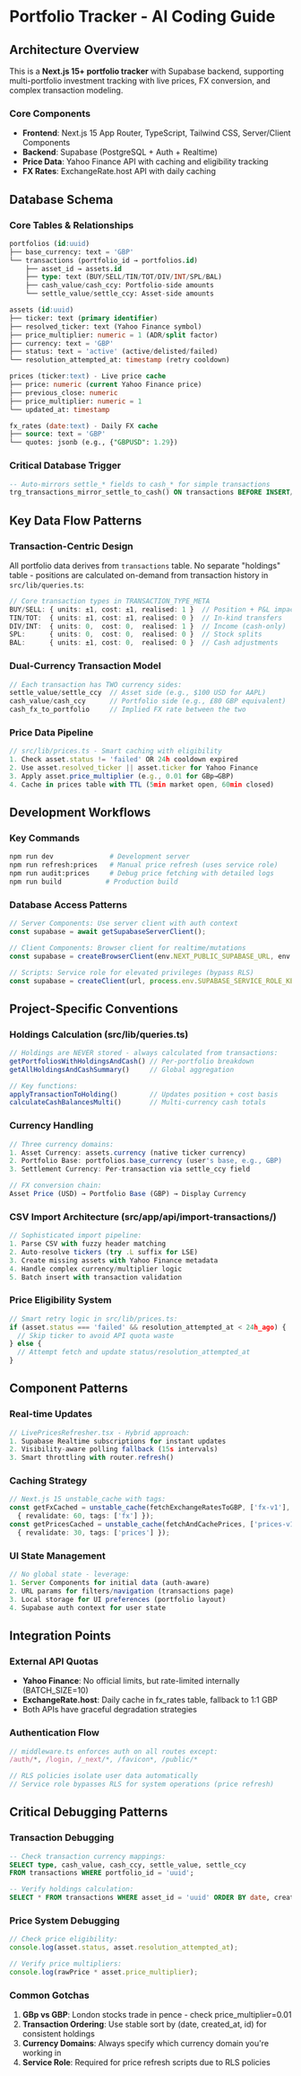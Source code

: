 # Portfolio Tracker - AI Coding Guide

## Architecture Overview

This is a **Next.js 15+ portfolio tracker** with Supabase backend, supporting multi-portfolio investment tracking with live prices, FX conversion, and complex transaction modeling.

### Core Components
- **Frontend**: Next.js 15 App Router, TypeScript, Tailwind CSS, Server/Client Components
- **Backend**: Supabase (PostgreSQL + Auth + Realtime)
- **Price Data**: Yahoo Finance API with caching and eligibility tracking
- **FX Rates**: ExchangeRate.host API with daily caching

## Database Schema

### Core Tables & Relationships
```sql
portfolios (id:uuid) 
├── base_currency: text = 'GBP'
└── transactions (portfolio_id → portfolios.id)
    ├── asset_id → assets.id
    ├── type: text (BUY/SELL/TIN/TOT/DIV/INT/SPL/BAL)
    ├── cash_value/cash_ccy: Portfolio-side amounts
    └── settle_value/settle_ccy: Asset-side amounts

assets (id:uuid)
├── ticker: text (primary identifier)
├── resolved_ticker: text (Yahoo Finance symbol)
├── price_multiplier: numeric = 1 (ADR/split factor)
├── currency: text = 'GBP'
├── status: text = 'active' (active/delisted/failed)
└── resolution_attempted_at: timestamp (retry cooldown)

prices (ticker:text) - Live price cache
├── price: numeric (current Yahoo Finance price)
├── previous_close: numeric
├── price_multiplier: numeric = 1
└── updated_at: timestamp

fx_rates (date:text) - Daily FX cache
├── source: text = 'GBP'
└── quotes: jsonb (e.g., {"GBPUSD": 1.29})
```

### Critical Database Trigger
```sql
-- Auto-mirrors settle_* fields to cash_* for simple transactions
trg_transactions_mirror_settle_to_cash() ON transactions BEFORE INSERT/UPDATE
```

## Key Data Flow Patterns

### Transaction-Centric Design
All portfolio data derives from `transactions` table. No separate "holdings" table - positions are calculated on-demand from transaction history in `src/lib/queries.ts`:

```typescript
// Core transaction types in TRANSACTION_TYPE_META
BUY/SELL: { units: ±1, cost: ±1, realised: 1 }  // Position + P&L impact
TIN/TOT:  { units: ±1, cost: ±1, realised: 0 }  // In-kind transfers
DIV/INT:  { units: 0,  cost: 0,  realised: 1 }  // Income (cash-only)
SPL:      { units: 0,  cost: 0,  realised: 0 }  // Stock splits
BAL:      { units: ±1, cost: 0,  realised: 0 }  // Cash adjustments
```

### Dual-Currency Transaction Model
```typescript
// Each transaction has TWO currency sides:
settle_value/settle_ccy  // Asset side (e.g., $100 USD for AAPL)
cash_value/cash_ccy      // Portfolio side (e.g., £80 GBP equivalent)
cash_fx_to_portfolio     // Implied FX rate between the two
```

### Price Data Pipeline
```typescript
// src/lib/prices.ts - Smart caching with eligibility
1. Check asset.status != 'failed' OR 24h cooldown expired
2. Use asset.resolved_ticker || asset.ticker for Yahoo Finance
3. Apply asset.price_multiplier (e.g., 0.01 for GBp→GBP)
4. Cache in prices table with TTL (5min market open, 60min closed)
```

## Development Workflows

### Key Commands
```bash
npm run dev              # Development server
npm run refresh:prices   # Manual price refresh (uses service role)
npm run audit:prices     # Debug price fetching with detailed logs
npm run build           # Production build
```

### Database Access Patterns
```typescript
// Server Components: Use server client with auth context
const supabase = await getSupabaseServerClient();

// Client Components: Browser client for realtime/mutations  
const supabase = createBrowserClient(env.NEXT_PUBLIC_SUPABASE_URL, env.NEXT_PUBLIC_SUPABASE_ANON_KEY);

// Scripts: Service role for elevated privileges (bypass RLS)
const supabase = createClient(url, process.env.SUPABASE_SERVICE_ROLE_KEY);
```

## Project-Specific Conventions

### Holdings Calculation (src/lib/queries.ts)
```typescript
// Holdings are NEVER stored - always calculated from transactions:
getPortfoliosWithHoldingsAndCash() // Per-portfolio breakdown
getAllHoldingsAndCashSummary()     // Global aggregation

// Key functions:
applyTransactionToHolding()        // Updates position + cost basis
calculateCashBalancesMulti()       // Multi-currency cash totals
```

### Currency Handling
```typescript
// Three currency domains:
1. Asset Currency: assets.currency (native ticker currency)
2. Portfolio Base: portfolios.base_currency (user's base, e.g., GBP)  
3. Settlement Currency: Per-transaction via settle_ccy field

// FX conversion chain:
Asset Price (USD) → Portfolio Base (GBP) → Display Currency
```

### CSV Import Architecture (src/app/api/import-transactions/)
```typescript
// Sophisticated import pipeline:
1. Parse CSV with fuzzy header matching
2. Auto-resolve tickers (try .L suffix for LSE)
3. Create missing assets with Yahoo Finance metadata
4. Handle complex currency/multiplier logic
5. Batch insert with transaction validation
```

### Price Eligibility System
```typescript
// Smart retry logic in src/lib/prices.ts:
if (asset.status === 'failed' && resolution_attempted_at < 24h_ago) {
  // Skip ticker to avoid API quota waste
} else {
  // Attempt fetch and update status/resolution_attempted_at
}
```

## Component Patterns

### Real-time Updates
```typescript
// LivePricesRefresher.tsx - Hybrid approach:
1. Supabase Realtime subscriptions for instant updates
2. Visibility-aware polling fallback (15s intervals)  
3. Smart throttling with router.refresh()
```

### Caching Strategy
```typescript
// Next.js 15 unstable_cache with tags:
const getFxCached = unstable_cache(fetchExchangeRatesToGBP, ['fx-v1'], 
  { revalidate: 60, tags: ['fx'] });
const getPricesCached = unstable_cache(fetchAndCachePrices, ['prices-v1'], 
  { revalidate: 30, tags: ['prices'] });
```

### UI State Management
```typescript
// No global state - leverage:
1. Server Components for initial data (auth-aware)
2. URL params for filters/navigation (transactions page)
3. Local storage for UI preferences (portfolio layout)
4. Supabase auth context for user state
```

## Integration Points

### External API Quotas
- **Yahoo Finance**: No official limits, but rate-limited internally (BATCH_SIZE=10)
- **ExchangeRate.host**: Daily cache in fx_rates table, fallback to 1:1 GBP
- Both APIs have graceful degradation strategies

### Authentication Flow
```typescript
// middleware.ts enforces auth on all routes except:
/auth/*, /login, /_next/*, /favicon*, /public/*

// RLS policies isolate user data automatically
// Service role bypasses RLS for system operations (price refresh)
```

## Critical Debugging Patterns

### Transaction Debugging
```sql
-- Check transaction currency mappings:
SELECT type, cash_value, cash_ccy, settle_value, settle_ccy 
FROM transactions WHERE portfolio_id = 'uuid';

-- Verify holdings calculation:
SELECT * FROM transactions WHERE asset_id = 'uuid' ORDER BY date, created_at;
```

### Price System Debugging
```typescript
// Check price eligibility:
console.log(asset.status, asset.resolution_attempted_at);

// Verify price multipliers:  
console.log(rawPrice * asset.price_multiplier);
```

### Common Gotchas
1. **GBp vs GBP**: London stocks trade in pence - check price_multiplier=0.01
2. **Transaction Ordering**: Use stable sort by (date, created_at, id) for consistent holdings
3. **Currency Domains**: Always specify which currency domain you're working in
4. **Service Role**: Required for price refresh scripts due to RLS policies